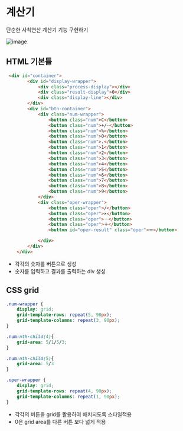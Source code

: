 # 계산기
단순한 사칙연산 계산기 기능 구현하기

![image](https://user-images.githubusercontent.com/53160685/179360186-89dc2b23-181e-4631-b1ab-056fc7247df7.png)

## HTML 기본틀
```HTML
 <div id="container">
        <div id="display-wrapper">
            <div class="process-display"></div>
            <div class="result-display">0</div>
            <div class="display-line"></div>
        </div>
        <div id="btn-container">
            <div class="num-wrapper">
                <button class="num">C</button>
                <button class="num">+/-</button>
                <button class="num">%</button>
                <button class="num">0</button>
                <button class="num">.</button>
                <button class="num">1</button>
                <button class="num">2</button>
                <button class="num">3</button>
                <button class="num">4</button>
                <button class="num">5</button>
                <button class="num">6</button>
                <button class="num">7</button>
                <button class="num">8</button>
                <button class="num">9</button>
            </div>
            <div class="oper-wrapper">
                <button class="oper">/</button>
                <button class="oper">×</button>
                <button class="oper">－</button>
                <button class="oper">＋</button>
                <button id="oper-result" class="oper">＝</button>

            </div>
        </div>
    </div>
```
- 각각의 숫자를 버튼으로 생성
- 숫자를 입력하고 결과를 출력하는 div 생성

## CSS grid

```css
.num-wrapper {
    display: grid;
    grid-template-rows: repeat(5, 90px);
    grid-template-columns: repeat(3, 90px);
}

.num:nth-child(4){
    grid-area: 5/1/5/3;
}

.num:nth-child(5){
    grid-area: 5/3
}

.oper-wrapper {
    display: grid;
    grid-template-rows: repeat(4, 90px);
    grid-template-columns: repeat(1, 90px);
}
```

- 각각의 버튼을 grid를 활용하여 배치되도록 스타일적용
- 0은 grid area를 다른 버튼 보다 넓게 적용


